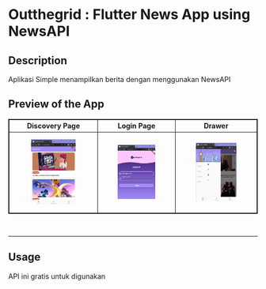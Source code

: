 # Outthegrid : Flutter News App using NewsAPI

## Description

Aplikasi Simple menampilkan berita dengan menggunakan NewsAPI

## Preview of the App

<table style="border:1px solid;">
  <tr >
    <th style="text-align: center; border:1px solid;">Discovery Page</th>
    <th style="text-align: center; border:1px solid;">Login Page</th>
    <th style="text-align: center; border:1px solid;">Drawer</th>
  </tr>
  <tr >
    <td style="text-align: center; border:1px solid;padding:1em;">
        <img width="60%" src="Assets/Discovery.png">
    </td>
    <td style="text-align: center; border:1px solid;padding:1em;">
        <img width="60%" src="Assets/Login.png">
    </td>
    <td style="text-align: center; border:1px solid;padding:1em;">
        <img width="60%" src="Assets/Drawer.png">
    </td>
  </tr>
  
</table>
<br>
<hr>

## Usage
API ini gratis untuk digunakan


